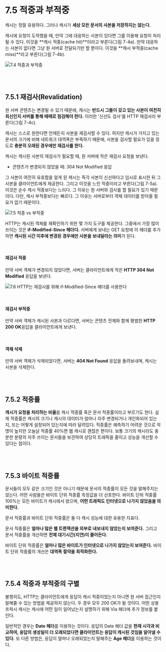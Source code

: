 # 7.5 적중과 부적중

캐시는 정말 유용하다. 그러나 캐시가 **세상 모든 문서의 사본을 저장하지는 않는다.**

캐시에 요청이 도착했을 때, 만약 그에 대응하는 사본이 있다면 그를 이용해 요청이 처리될 수 있다. 이것을 **캐시 적중(cache hit)**이라고 부른다(그림 7-4a). 만약 대응하는 사본이 없다면 그냥 원 서버로 전달되기만 할 뿐이다. 이것을 **캐시 부적중(cache miss)**라고 부른다(그림 7-4b).

![7.4 적중과 부적중](https://user-images.githubusercontent.com/75570915/209662866-c2ac89f9-fb3f-4daa-8ce4-79764bec5b18.jpeg)

<br />
<br />

## 7.5.1 재검사(Revalidation)

원 서버 콘텐츠는 변경될 수 있기 때문에, 캐시는 **반드시 그들이 갖고 있는 사본이 여전히 최신인지 서버를 통해 때때로 점검해야 한다.** 이러한 '신선도 검사'를 HTTP 재검사라 부른다(그림 7-4c).

캐시는 스스로 원한다면 언제든지 사본을 재검사할 수 있다. 하지만 캐시가 가지고 있는 문서의 크기에 비해 네트워크 대역폭은 부족하기 때문에, 사본을 검사할 필요가 있을 정도로 **충분히 오래된 경우에만 재검사를 한다.**

캐시는 캐시된 사본의 재검사가 필요할 때, 원 서버에 작은 재검사 요청을 보낸다.

- 콘텐츠가 변경되지 않았을 때: 304 Not Modified 응답

그 사본이 여전히 유효함을 알게 된 캐시는 즉각 사본이 신선하다고 임시로 표시한 뒤 그 사본을 클라이언트에게 제공한다. 그리고 이것을 느린 적중이라고 부른다(그림 7-5a). 이것은 순수 캐시 적중보다는 느리다. 그 이유는 원 서버와 검사를 할 필요가 있기 때문이다. 다만, 캐시 부적중보다는 빠르다. 그 이유는 서버로부터 객체 데이터를 받아올 필요가 없기 때문이다.

![7.5 적중 vs 부적중](https://user-images.githubusercontent.com/75570915/209669375-dfdf9156-9e0b-43b7-be47-3a038da1ebb1.jpeg)

HTTP는 캐시된 객체를 재확인하기 위한 몇 가지 도구를 제공한다. 그중에서 가장 많이 쓰이는 것은 **if-Modified-Since 헤더다.** 서버에게 보내는 GET 요청에 이 헤더를 추가하면 **캐시된 시간 이후에 변경된 경우에만 사본을 보내달라는 의미**가 된다.

<br />

#### 재검사 적중

만약 서버 객체가 변경되지 않았다면, 서버는 클라이언트에게 작은 **HTTP 304 Not Modified** 응답을 보낸다.

![7.6 HTTP는 재검사를 위해 if-Modified-Since 헤더를 사용한다](https://user-images.githubusercontent.com/75570915/209670279-a2a11c31-fce9-4999-82ee-50013d506e11.jpeg)

<br />

#### 재검사 부적중

만약 서버 객체가 캐시된 사본과 다르다면, 서버는 콘텐츠 전체와 함께 평범한 **HTTP 200 OK**응답을 클라이언트에게 보낸다.

<br />

#### 객체 삭제

만약 서버 객체가 삭제되었다면, 서버는 **404 Not Found** 응답을 돌려보내며, 캐시는 사본을 삭제한다.

<br />
<br />

## 7.5.2 적중률

**캐시가 요청을 처리하는 비율**을 캐시 적중률 혹은 문서 적중률이라고 부르기도 한다. 실제 적중률은 캐시의 크기나 캐시의 데이터가 얼마나 자주 변경되거나 개인화되어 있는지, 또는 어떻게 설정되어 있는지에 따라 달려있다. 적중률은 예측하기 어려운 것으로 악명이 높지만 오늘날 적중률 40%면 웹 캐시로 괜찮은 편이다. 보통 크기의 캐시라도 충분한 분량의 자주 쓰이는 문서들을 보관하여 상당히 트래픽을 줄이고 성능을 개선할 수 있다는 점이다.

<br />
<br />

## 7.5.3 바이트 적중률

문서들이 모두 같은 크기인 것은 아니기 때문에 문서의 적중률이 모든 것을 말해주지는 않는다. 어떤 사람들은 바이트 단위 적중률 측정값을 더 선호한다. 바이트 단위 적중률 100%는 모든 바이트가 캐시에서 왔으며, **어떤 트래픽도 인터넷으로 나가지 않았음을 의미한다.**

문서 적중률과 바이트 단위 적중률은 둘 다 캐시 성능에 대한 유용한 지표다. 

문서 적중률은 **얼마나 많은 웹 트랜잭션을 외부로 내보내지 않았는지 보여준다.** 그리고 문서 적중률을 개선하면 **전체 대기시간(지연)이 줄어든다.**

바이트 단위 적중률은 **얼마나 많은 바이트가 인터넷으로 나가지 않았는지 보여준다.** 바이트 단위 적중률의 개선은 **대역폭 절약을 최적화한다.**

<br />
<br />

## 7.5.4 적중과 부적중의 구별

불행히도, HTTP는 클라이언트에게 응답이 캐시 적중이었는지 아니면 원 서버 접근인지 말해줄 수 있는 방법을 제공하지 않는다. 두 경우 모두 200 OK가 될 것이다. 어떤 상용 프락시 캐시는 캐시에 어떤 일이 일어났는지 설명하기 위해 Via 헤더에 추가 정보를 붙인다.

일반적인 경우는 **Date 헤더**를 이용하는 것이다. 응답의 Date 헤더 값을 **현재 시각과 비교하여, 응답의 생성일이 더 오래되었다면 클라이언트는 응답이 캐시된 것임을 알아낼 수 있다.** 또 다른 방법은, 응답이 얼마나 오래되었는지 말해주는 **Age 헤더**를 이용하는 것이다.